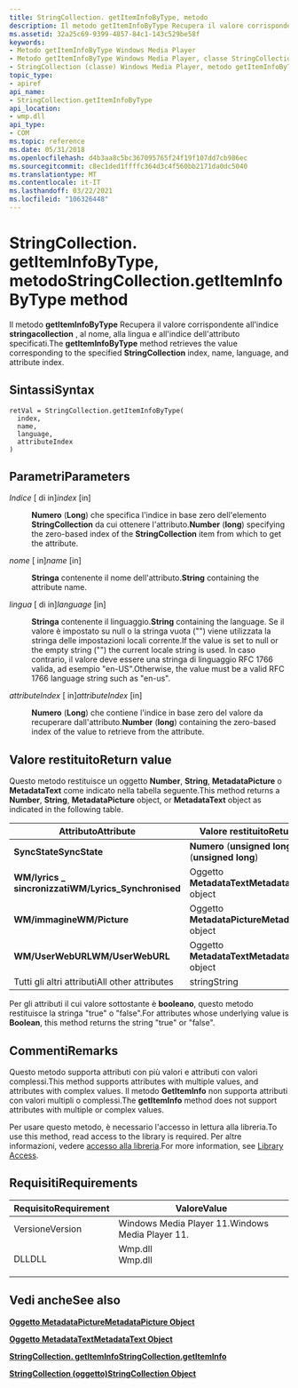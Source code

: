 ```yaml
---
title: StringCollection. getItemInfoByType, metodo
description: Il metodo getItemInfoByType Recupera il valore corrispondente all'indice Stringacollection, al nome, alla lingua e all'indice dell'attributo specificati.
ms.assetid: 32a25c69-9399-4857-84c1-143c529be58f
keywords:
- Metodo getItemInfoByType Windows Media Player
- Metodo getItemInfoByType Windows Media Player, classe StringCollection
- StringCollection (classe) Windows Media Player, metodo getItemInfoByType
topic_type:
- apiref
api_name:
- StringCollection.getItemInfoByType
api_location:
- wmp.dll
api_type:
- COM
ms.topic: reference
ms.date: 05/31/2018
ms.openlocfilehash: d4b3aa8c5bc367095765f24f19f107dd7cb986ec
ms.sourcegitcommit: c8ec1ded1ffffc364d3c4f560bb2171da0dc5040
ms.translationtype: MT
ms.contentlocale: it-IT
ms.lasthandoff: 03/22/2021
ms.locfileid: "106326448"
---
```

# <a name="stringcollectiongetiteminfobytype-method"></a><span data-ttu-id="8c587-106">StringCollection. getItemInfoByType, metodo</span><span class="sxs-lookup"><span data-stu-id="8c587-106">StringCollection.getItemInfoByType method</span></span>

<span data-ttu-id="8c587-107">Il metodo **getItemInfoByType** Recupera il valore corrispondente all'indice **stringacollection** , al nome, alla lingua e all'indice dell'attributo specificati.</span><span class="sxs-lookup"><span data-stu-id="8c587-107">The **getItemInfoByType** method retrieves the value corresponding to the specified **StringCollection** index, name, language, and attribute index.</span></span>

## <a name="syntax"></a><span data-ttu-id="8c587-108">Sintassi</span><span class="sxs-lookup"><span data-stu-id="8c587-108">Syntax</span></span>


```JScript
retVal = StringCollection.getItemInfoByType(
  index,
  name,
  language,
  attributeIndex
)
```



## <a name="parameters"></a><span data-ttu-id="8c587-109">Parametri</span><span class="sxs-lookup"><span data-stu-id="8c587-109">Parameters</span></span>

<dl> <dt>

<span data-ttu-id="8c587-110">*Indice* \[ di in\]</span><span class="sxs-lookup"><span data-stu-id="8c587-110">*index* \[in\]</span></span>
</dt> <dd>

<span data-ttu-id="8c587-111">**Numero** (**Long**) che specifica l'indice in base zero dell'elemento **StringCollection** da cui ottenere l'attributo.</span><span class="sxs-lookup"><span data-stu-id="8c587-111">**Number** (**long**) specifying the zero-based index of the **StringCollection** item from which to get the attribute.</span></span>

</dd> <dt>

<span data-ttu-id="8c587-112">*nome* \[ in\]</span><span class="sxs-lookup"><span data-stu-id="8c587-112">*name* \[in\]</span></span>
</dt> <dd>

<span data-ttu-id="8c587-113">**Stringa** contenente il nome dell'attributo.</span><span class="sxs-lookup"><span data-stu-id="8c587-113">**String** containing the attribute name.</span></span>

</dd> <dt>

<span data-ttu-id="8c587-114">*lingua* \[ di in\]</span><span class="sxs-lookup"><span data-stu-id="8c587-114">*language* \[in\]</span></span>
</dt> <dd>

<span data-ttu-id="8c587-115">**Stringa** contenente il linguaggio.</span><span class="sxs-lookup"><span data-stu-id="8c587-115">**String** containing the language.</span></span> <span data-ttu-id="8c587-116">Se il valore è impostato su null o la stringa vuota ("") viene utilizzata la stringa delle impostazioni locali corrente.</span><span class="sxs-lookup"><span data-stu-id="8c587-116">If the value is set to null or the empty string ("") the current locale string is used.</span></span> <span data-ttu-id="8c587-117">In caso contrario, il valore deve essere una stringa di linguaggio RFC 1766 valida, ad esempio "en-US".</span><span class="sxs-lookup"><span data-stu-id="8c587-117">Otherwise, the value must be a valid RFC 1766 language string such as "en-us".</span></span>

</dd> <dt>

<span data-ttu-id="8c587-118">*attributeIndex* \[ in\]</span><span class="sxs-lookup"><span data-stu-id="8c587-118">*attributeIndex* \[in\]</span></span>
</dt> <dd>

<span data-ttu-id="8c587-119">**Numero** (**Long**) che contiene l'indice in base zero del valore da recuperare dall'attributo.</span><span class="sxs-lookup"><span data-stu-id="8c587-119">**Number** (**long**) containing the zero-based index of the value to retrieve from the attribute.</span></span>

</dd> </dl>

## <a name="return-value"></a><span data-ttu-id="8c587-120">Valore restituito</span><span class="sxs-lookup"><span data-stu-id="8c587-120">Return value</span></span>

<span data-ttu-id="8c587-121">Questo metodo restituisce un oggetto **Number**, **String**, **MetadataPicture** o **MetadataText** come indicato nella tabella seguente.</span><span class="sxs-lookup"><span data-stu-id="8c587-121">This method returns a **Number**, **String**, **MetadataPicture** object, or **MetadataText** object as indicated in the following table.</span></span>



| <span data-ttu-id="8c587-122">Attributo</span><span class="sxs-lookup"><span data-stu-id="8c587-122">Attribute</span></span>                   | <span data-ttu-id="8c587-123">Valore restituito</span><span class="sxs-lookup"><span data-stu-id="8c587-123">Return value</span></span>                   |
|-----------------------------|--------------------------------|
| <span data-ttu-id="8c587-124">**SyncState**</span><span class="sxs-lookup"><span data-stu-id="8c587-124">**SyncState**</span></span>               | <span data-ttu-id="8c587-125">**Numero** (**unsigned long**)</span><span class="sxs-lookup"><span data-stu-id="8c587-125">**Number** (**unsigned long**)</span></span> |
| <span data-ttu-id="8c587-126">**WM/lyrics \_ sincronizzati**</span><span class="sxs-lookup"><span data-stu-id="8c587-126">**WM/Lyrics\_Synchronised**</span></span> | <span data-ttu-id="8c587-127">Oggetto **MetadataText**</span><span class="sxs-lookup"><span data-stu-id="8c587-127">**MetadataText** object</span></span>        |
| <span data-ttu-id="8c587-128">**WM/immagine**</span><span class="sxs-lookup"><span data-stu-id="8c587-128">**WM/Picture**</span></span>              | <span data-ttu-id="8c587-129">Oggetto **MetadataPicture**</span><span class="sxs-lookup"><span data-stu-id="8c587-129">**MetadataPicture** object</span></span>     |
| <span data-ttu-id="8c587-130">**WM/UserWebURL**</span><span class="sxs-lookup"><span data-stu-id="8c587-130">**WM/UserWebURL**</span></span>           | <span data-ttu-id="8c587-131">Oggetto **MetadataText**</span><span class="sxs-lookup"><span data-stu-id="8c587-131">**MetadataText** object</span></span>        |
| <span data-ttu-id="8c587-132">Tutti gli altri attributi</span><span class="sxs-lookup"><span data-stu-id="8c587-132">All other attributes</span></span>        | <span data-ttu-id="8c587-133">string</span><span class="sxs-lookup"><span data-stu-id="8c587-133">String</span></span>                         |



 

<span data-ttu-id="8c587-134">Per gli attributi il cui valore sottostante è **booleano**, questo metodo restituisce la stringa "true" o "false".</span><span class="sxs-lookup"><span data-stu-id="8c587-134">For attributes whose underlying value is **Boolean**, this method returns the string "true" or "false".</span></span>

## <a name="remarks"></a><span data-ttu-id="8c587-135">Commenti</span><span class="sxs-lookup"><span data-stu-id="8c587-135">Remarks</span></span>

<span data-ttu-id="8c587-136">Questo metodo supporta attributi con più valori e attributi con valori complessi.</span><span class="sxs-lookup"><span data-stu-id="8c587-136">This method supports attributes with multiple values, and attributes with complex values.</span></span> <span data-ttu-id="8c587-137">Il metodo **GetItemInfo** non supporta attributi con valori multipli o complessi.</span><span class="sxs-lookup"><span data-stu-id="8c587-137">The **getItemInfo** method does not support attributes with multiple or complex values.</span></span>

<span data-ttu-id="8c587-138">Per usare questo metodo, è necessario l'accesso in lettura alla libreria.</span><span class="sxs-lookup"><span data-stu-id="8c587-138">To use this method, read access to the library is required.</span></span> <span data-ttu-id="8c587-139">Per altre informazioni, vedere [accesso alla libreria](library-access.md).</span><span class="sxs-lookup"><span data-stu-id="8c587-139">For more information, see [Library Access](library-access.md).</span></span>

## <a name="requirements"></a><span data-ttu-id="8c587-140">Requisiti</span><span class="sxs-lookup"><span data-stu-id="8c587-140">Requirements</span></span>



| <span data-ttu-id="8c587-141">Requisito</span><span class="sxs-lookup"><span data-stu-id="8c587-141">Requirement</span></span> | <span data-ttu-id="8c587-142">Valore</span><span class="sxs-lookup"><span data-stu-id="8c587-142">Value</span></span> |
|--------------------|------------------------------------------------------------------------------------|
| <span data-ttu-id="8c587-143">Versione</span><span class="sxs-lookup"><span data-stu-id="8c587-143">Version</span></span><br/> | <span data-ttu-id="8c587-144">Windows Media Player 11.</span><span class="sxs-lookup"><span data-stu-id="8c587-144">Windows Media Player 11.</span></span><br/>                                                |
| <span data-ttu-id="8c587-145">DLL</span><span class="sxs-lookup"><span data-stu-id="8c587-145">DLL</span></span><br/>     | <dl> <span data-ttu-id="8c587-146"><dt>Wmp.dll</dt></span><span class="sxs-lookup"><span data-stu-id="8c587-146"><dt>Wmp.dll</dt></span></span> </dl> |



## <a name="see-also"></a><span data-ttu-id="8c587-147">Vedi anche</span><span class="sxs-lookup"><span data-stu-id="8c587-147">See also</span></span>

<dl> <dt>

[<span data-ttu-id="8c587-148">**Oggetto MetadataPicture**</span><span class="sxs-lookup"><span data-stu-id="8c587-148">**MetadataPicture Object**</span></span>](metadatapicture-object.md)
</dt> <dt>

[<span data-ttu-id="8c587-149">**Oggetto MetadataText**</span><span class="sxs-lookup"><span data-stu-id="8c587-149">**MetadataText Object**</span></span>](metadatatext-object.md)
</dt> <dt>

[<span data-ttu-id="8c587-150">**StringCollection. getItemInfo**</span><span class="sxs-lookup"><span data-stu-id="8c587-150">**StringCollection.getItemInfo**</span></span>](stringcollection-getiteminfo.md)
</dt> <dt>

[<span data-ttu-id="8c587-151">**StringCollection (oggetto)**</span><span class="sxs-lookup"><span data-stu-id="8c587-151">**StringCollection Object**</span></span>](stringcollection-object.md)
</dt> </dl>

 

 





